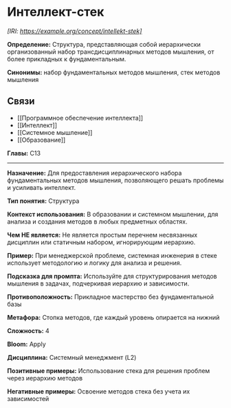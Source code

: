 # Интеллект-стек

_[IRI: https://example.org/concept/intellekt-stek]_

**Определение:** Структура, представляющая собой иерархически организованный набор трансдисциплинарных методов мышления, от более прикладных к фундаментальным.

**Синонимы:** набор фундаментальных методов мышления, стек методов мышления

## Связи

- [[Программное обеспечение интеллекта]]
- [[Интеллект]]
- [[Системное мышление]]
- [[Образование]]

**Главы:** C13

---

**Назначение:** Для предоставления иерархического набора фундаментальных методов мышления, позволяющего решать проблемы и усиливать интеллект.

**Тип понятия:** Структура

**Контекст использования:** В образовании и системном мышлении, для анализа и создания методов в любых предметных областях.

**Чем НЕ является:** Не является простым перечнем несвязанных дисциплин или статичным набором, игнорирующим иерархию.

**Пример:** При менеджерской проблеме, системная инженерия в стеке использует методологию и логику для анализа и решения.

**Подсказка для промпта:** Используйте для структурирования методов мышления в задачах, подчеркивая иерархию и зависимости.

**Противоположность:** Прикладное мастерство без фундаментальной базы

**Метафора:** Стопка методов, где каждый уровень опирается на нижний

**Сложность:** 4

**Bloom:** Apply

**Дисциплина:** Системный менеджмент (L2)

**Позитивные примеры:** Использование стека для решения проблем через иерархию методов

**Негативные примеры:** Освоение методов стека без учета их зависимостей 
